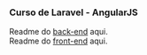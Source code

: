 ### Curso de Laravel - AngularJS ###
Readme do [back-end](/readme-back.md/) aqui.  
Readme do [front-end](/readme-front.md/) aqui.  